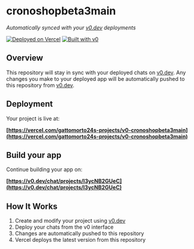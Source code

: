# cronoshopbeta3main

*Automatically synced with your [v0.dev](https://v0.dev) deployments*

[![Deployed on Vercel](https://img.shields.io/badge/Deployed%20on-Vercel-black?style=for-the-badge&logo=vercel)](https://vercel.com/gattomorto24s-projects/v0-cronoshopbeta3main)
[![Built with v0](https://img.shields.io/badge/Built%20with-v0.dev-black?style=for-the-badge)](https://v0.dev/chat/projects/I3ycNB2GUeC)

## Overview

This repository will stay in sync with your deployed chats on [v0.dev](https://v0.dev).
Any changes you make to your deployed app will be automatically pushed to this repository from [v0.dev](https://v0.dev).

## Deployment

Your project is live at:

**[https://vercel.com/gattomorto24s-projects/v0-cronoshopbeta3main](https://vercel.com/gattomorto24s-projects/v0-cronoshopbeta3main)**

## Build your app

Continue building your app on:

**[https://v0.dev/chat/projects/I3ycNB2GUeC](https://v0.dev/chat/projects/I3ycNB2GUeC)**

## How It Works

1. Create and modify your project using [v0.dev](https://v0.dev)
2. Deploy your chats from the v0 interface
3. Changes are automatically pushed to this repository
4. Vercel deploys the latest version from this repository
